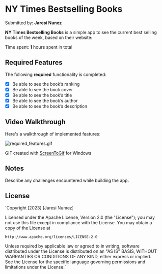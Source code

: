 # NY Times Bestselling Books

Submitted by: **Jaresi Nunez**

**NY Times Bestselling Books** is a simple app to see the current best selling books of the week, based on their website:

Time spent: **1** hours spent in total

## Required Features

The following **required** functionality is completed:

- [x]  Be able to see the book’s ranking
- [x]  Be able to see the book cover
- [x]  Be able to see the book’s title
- [x]  Be able to see the book’s author
- [x]  Be able to see the book’s description

## Video Walkthrough

Here's a walkthrough of implemented features:

![required_features.gif](/required_features.gif)

GIF created with [ScreenToGif](https://www.screentogif.com/) for Windows

## Notes

Describe any challenges encountered while building the app.

## License

`Copyright [2023] [Jaresi Numez]

Licensed under the Apache License, Version 2.0 (the "License");
you may not use this file except in compliance with the License.
You may obtain a copy of the License at

    http://www.apache.org/licenses/LICENSE-2.0

Unless required by applicable law or agreed to in writing, software
distributed under the License is distributed on an "AS IS" BASIS,
WITHOUT WARRANTIES OR CONDITIONS OF ANY KIND, either express or implied.
See the License for the specific language governing permissions and
limitations under the License.`
